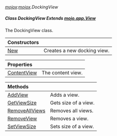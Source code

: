 _[mojox](../../modules/mojox/mojox-module.md):[mojox](../../modules/mojox/mojox-module.md).DockingView_
##### Class DockingView Extends [mojo.app.View](../../modules/mojo/mojo-app-view.md)
The DockingView class.

| Constructors | |
|:---|:---|
| [New](mojox-dockingview-new.md) | Creates a new docking view. |

| Properties | |
|:---|:---|
| [ContentView](mojox-dockingview-contentview.md) | The content view. |

| Methods | |
|:---|:---|
| [AddView](mojox-dockingview-addview.md) | Adds a view. |
| [GetViewSize](mojox-dockingview-getviewsize.md) | Gets size of a view. |
| [RemoveAllViews](mojox-dockingview-removeallviews.md) | Removes all views. |
| [RemoveView](mojox-dockingview-removeview.md) | Removes a view. |
| [SetViewSize](mojox-dockingview-setviewsize.md) | Sets size of a view. |
